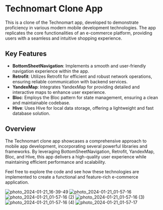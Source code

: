 <h1>Technomart Clone App</h1>

<p>This is a clone of the Technomart app, developed to demonstrate proficiency in various modern mobile development technologies. The app replicates the core functionalities of an e-commerce platform, providing users with a seamless and intuitive shopping experience.</p>

<h2>Key Features</h2>
<ul>
  <li><strong>BottomSheetNavigation</strong>: Implements a smooth and user-friendly navigation experience within the app.</li>
  <li><strong>Retrofit</strong>: Utilizes Retrofit for efficient and robust network operations, ensuring reliable communication with backend services.</li>
  <li><strong>YandexMap</strong>: Integrates YandexMap for providing detailed and interactive maps to enhance user experience.</li>
  <li><strong>Bloc</strong>: Employs the Bloc pattern for state management, ensuring a clean and maintainable codebase.</li>
  <li><strong>Hive</strong>: Uses Hive for local data storage, offering a lightweight and fast database solution.</li>
</ul>

<h2>Overview</h2>
<p>The Technomart clone app showcases a comprehensive approach to mobile app development, incorporating several powerful libraries and frameworks. By leveraging BottomSheetNavigation, Retrofit, YandexMap, Bloc, and Hive, this app delivers a high-quality user experience while maintaining efficient performance and scalability.</p>

<p>Feel free to explore the code and see how these technologies are implemented to create a functional and feature-rich e-commerce application.</p>

![photo_2024-01-21_16-39-49](https://github.com/user-attachments/assets/91238c26-6e90-4027-aa42-2d4ebbadc65e)
![photo_2024-01-21_01-57-16](https://github.com/user-attachments/assets/d7bc4729-992b-4893-85f9-1febfb1a3852)
![photo_2024-01-21_01-57-16 (2)](https://github.com/user-attachments/assets/afc88f0f-54f0-443a-85de-af59191df6ae)
![photo_2024-01-21_01-57-16 (3)](https://github.com/user-attachments/assets/d90a5aed-7191-4a53-8524-1a88a47ea53c)
![photo_2024-01-21_01-57-16 (4)](https://github.com/user-attachments/assets/35269292-3c5a-450b-bc35-06464e9aaf3f)
![photo_2024-01-21_01-57-17](https://github.com/user-attachments/assets/fded31c7-33e3-4b6d-aab1-140405d4a1f7)
